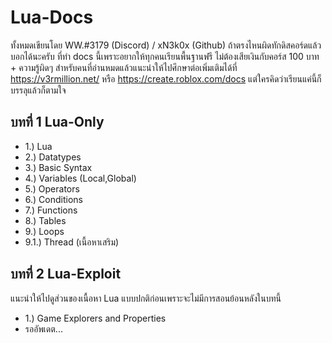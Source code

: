 # Lua-Docs
ทั้งหมดเขียนโดย WW.#3179 (Discord) / xN3k0x (Github)
ถ้าตรงไหนผิดทักดิสคอร์ดแล้วบอกได้นะครับ ที่ทำ docs นี้เพราะอยากให้ทุกคนเรียนพื้นฐานฟรี ไม่ต้องเสียเงินกับคอร์ส 100 บาท + ความรู้ผิดๆ สำหรับคนที่อ่านหมดแล้วแนะนำให้ไปศึกษาต่อเพิ่มเติมได้ที่ https://v3rmillion.net/ หรือ https://create.roblox.com/docs แต่ใครคิดว่าเรียนแค่นี้ก็บรรลุแล้วก็ตามใจ


## บทที่ 1 Lua-Only
- 1.) Lua 
- 2.) Datatypes
- 3.) Basic Syntax
- 4.) Variables (Local,Global)
- 5.) Operators
- 6.) Conditions
- 7.) Functions
- 8.) Tables
- 9.) Loops
- 9.1.) Thread (เนื้อหาเสริม)

## บทที่ 2 Lua-Exploit
แนะนำให้ไปดูส่วนของเนื้อหา Lua แบบปกติก่อนเพราะจะไม่มีการสอนย้อนหลังในบทนี้
- 1.) Game Explorers and Properties
- รออัพเดต...
